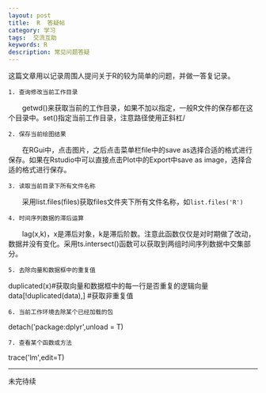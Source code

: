 ```yaml
---
layout: post
title:  R  答疑帖
category: 学习
tags:  交流互助        
keywords: R 
description: 常见问题答疑
---
```


这篇文章用以记录周围人提问关于R的较为简单的问题，并做一答复记录。

    1. 查询修改当前工作目录

　　getwd()来获取当前的工作目录，如果不加以指定，一般R文件的保存都在这个目录中。set()指定当前工作目录，注意路径使用正斜杠/

    2. 保存当前绘图结果
   
　　在RGui中，点击图片，之后点击菜单栏file中的save as选择合适的格式进行保存。如果在Rstudio中可以直接点击Plot中的Export中save as image，选择合适的格式进行保存。
    
    3. 读取当前目录下所有文件名称
   
　　采用list.files(files)获取files文件夹下所有文件名称，如`list.files('R')`

    4. 时间序列数据的滞后运算
   
　　lag(x,k)，x是滞后对象，k是滞后阶数。注意此函数仅仅是对时期做了改动，数据并没有变化。采用ts.intersect()函数可以获取到两组时间序列数据中交集部分。      

    5. 去除向量和数据框中的重复值
    
   duplicated(x)#获取向量和数据框中的每一行是否重复的逻辑向量
   data[!duplicated(data),] #获取非重复值

    6. 当前工作环境去除某个已经加载的包
   
   detach('package:dplyr',unload = T)

    7. 查看某个函数或方法

   trace('lm',edit=T)

----------
未完待续